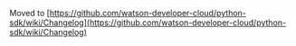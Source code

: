 Moved to [https://github.com/watson-developer-cloud/python-sdk/wiki/Changelog](https://github.com/watson-developer-cloud/python-sdk/wiki/Changelog)
